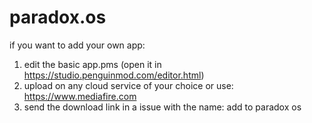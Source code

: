 # paradox.os
if you want to add your own app:
1. edit the basic app.pms (open it in https://studio.penguinmod.com/editor.html)
2. upload on any cloud service of your choice or use: https://www.mediafire.com
3. send the download link in a issue with the name: add <your app name> to paradox os
